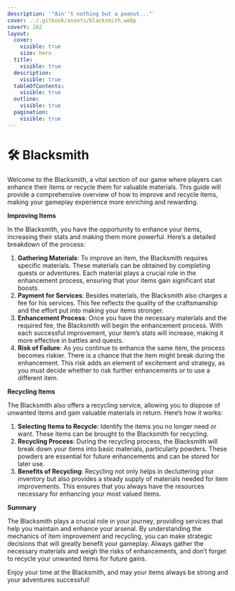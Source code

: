 ```yaml
---
description: '"Ain''t nothing but a peanut..."'
cover: ../.gitbook/assets/blacksmith.webp
coverY: 162
layout:
  cover:
    visible: true
    size: hero
  title:
    visible: true
  description:
    visible: true
  tableOfContents:
    visible: true
  outline:
    visible: true
  pagination:
    visible: true
---
```


# 🛠️ Blacksmith

Welcome to the Blacksmith, a vital section of our game where players can enhance their items or recycle them for valuable materials. This guide will provide a comprehensive overview of how to improve and recycle items, making your gameplay experience more enriching and rewarding.

**Improving Items**

In the Blacksmith, you have the opportunity to enhance your items, increasing their stats and making them more powerful. Here’s a detailed breakdown of the process:

1. **Gathering Materials**: To improve an item, the Blacksmith requires specific materials. These materials can be obtained by completing quests or adventures. Each material plays a crucial role in the enhancement process, ensuring that your items gain significant stat boosts.
2. **Payment for Services**: Besides materials, the Blacksmith also charges a fee for his services. This fee reflects the quality of the craftsmanship and the effort put into making your items stronger.
3. **Enhancement Process**: Once you have the necessary materials and the required fee, the Blacksmith will begin the enhancement process. With each successful improvement, your item’s stats will increase, making it more effective in battles and quests.
4. **Risk of Failure**: As you continue to enhance the same item, the process becomes riskier. There is a chance that the item might break during the enhancement. This risk adds an element of excitement and strategy, as you must decide whether to risk further enhancements or to use a different item.

**Recycling Items**

The Blacksmith also offers a recycling service, allowing you to dispose of unwanted items and gain valuable materials in return. Here’s how it works:

1. **Selecting Items to Recycle**: Identify the items you no longer need or want. These items can be brought to the Blacksmith for recycling.
2. **Recycling Process**: During the recycling process, the Blacksmith will break down your items into basic materials, particularly powders. These powders are essential for future enhancements and can be stored for later use.
3. **Benefits of Recycling**: Recycling not only helps in decluttering your inventory but also provides a steady supply of materials needed for item improvements. This ensures that you always have the resources necessary for enhancing your most valued items.

**Summary**

The Blacksmith plays a crucial role in your journey, providing services that help you maintain and enhance your arsenal. By understanding the mechanics of item improvement and recycling, you can make strategic decisions that will greatly benefit your gameplay. Always gather the necessary materials and weigh the risks of enhancements, and don’t forget to recycle your unwanted items for future gains.

Enjoy your time at the Blacksmith, and may your items always be strong and your adventures successful!
